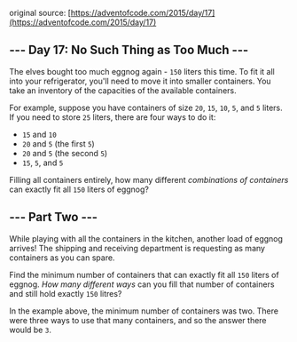 original source: [https://adventofcode.com/2015/day/17](https://adventofcode.com/2015/day/17)
## --- Day 17: No Such Thing as Too Much ---
The elves bought too much eggnog again - `150` liters this time.  To fit it all into your refrigerator, you'll need to move it into smaller containers.  You take an inventory of the capacities of the available containers.

For example, suppose you have containers of size `20`, `15`, `10`, `5`, and `5` liters.  If you need to store `25` liters, there are four ways to do it:


 - `15` and `10`
 - `20` and `5` (the first `5`)
 - `20` and `5` (the second `5`)
 - `15`, `5`, and `5`

Filling all containers entirely, how many different *combinations of containers* can exactly fit all `150` liters of eggnog?


## --- Part Two ---
While playing with all the containers in the kitchen, another load of eggnog arrives!  The shipping and receiving department is requesting as many containers as you can spare.

Find the minimum number of containers that can exactly fit all `150` liters of eggnog.  *How many different ways* can you fill that number of containers and still hold exactly `150` litres?

In the example above, the minimum number of containers was two.  There were three ways to use that many containers, and so the answer there would be `3`.




